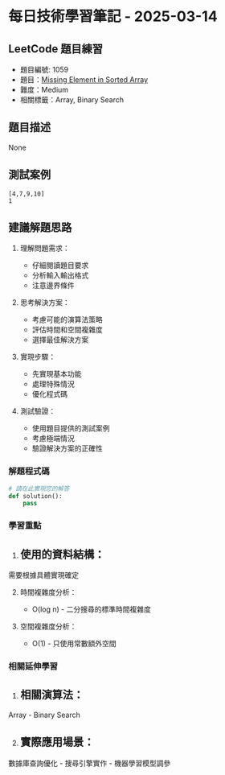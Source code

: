 # 每日技術學習筆記 - 2025-03-14

## LeetCode 題目練習
- 題目編號: 1059
- 題目：[Missing Element in Sorted Array](https://leetcode.com/problems/missing-element-in-sorted-array)
- 難度：Medium
- 相關標籤：Array, Binary Search

## 題目描述
None

## 測試案例
```
[4,7,9,10]
1
```

## 建議解題思路
1. 理解問題需求：
   - 仔細閱讀題目要求
   - 分析輸入輸出格式
   - 注意邊界條件

2. 思考解決方案：
   - 考慮可能的演算法策略
   - 評估時間和空間複雜度
   - 選擇最佳解決方案

3. 實現步驟：
   - 先實現基本功能
   - 處理特殊情況
   - 優化程式碼

4. 測試驗證：
   - 使用題目提供的測試案例
   - 考慮極端情況
   - 驗證解決方案的正確性


### 解題程式碼
```python
# 請在此實現您的解答
def solution():
    pass
```

### 學習重點
1. 使用的資料結構：
   - 
需要根據具體實現確定

2. 時間複雜度分析：
   - O(log n) - 二分搜尋的標準時間複雜度

3. 空間複雜度分析：
   - O(1) - 只使用常數額外空間

### 相關延伸學習
1. 相關演算法：
   - 
Array   - Binary Search

2. 實際應用場景：
   - 
數據庫查詢優化   - 搜尋引擎實作   - 機器學習模型調參
